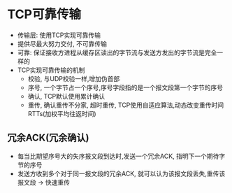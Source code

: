 # TCP可靠传输

- 传输层: 使用TCP实现可靠传输
- 提供尽最大努力交付, 不可靠传输
- 可靠: 保证接收方进程从缓存区读出的字节流与发送方发出的字节流是完全一样的
- TCP实现可靠传输的机制
  - 校验, 与UDP校验一样,增加伪首部
  - 序号, 一个字节占一个序号,序号字段指的是一个报文段第一个字节的序号
  - 确认, TCP默认使用累计确认
  - 重传, 确认重传不分家, 超时重传, TCP使用自适应算法,动态改变重传时间RTTs(加权平均往返时间)

## 冗余ACK(冗余确认)

- 每当比期望序号大的失序报文段到达时,发送一个冗余ACK, 指明下一个期待字节的序号
- 发送方收到多个对于同一报文段的冗余ACK, 就可以认为该报文段丢失,重传该报文段 -> 快速重传
